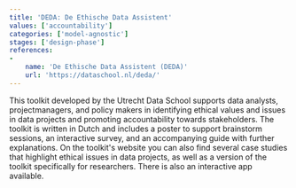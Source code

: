 ```yaml
---
title: 'DEDA: De Ethische Data Assistent'
values: ['accountability']
categories: ['model-agnostic']
stages: ['design-phase']
references: 
- 
    name: 'De Ethische Data Assistent (DEDA)'
    url: 'https://dataschool.nl/deda/'
---
```


This toolkit developed by the Utrecht Data School supports data analysts, projectmanagers, and policy makers in identifying ethical values and issues in data projects and promoting accountability towards stakeholders. 
The toolkit is written in Dutch and includes a poster to support brainstorm sessions, an interactive survey, and an accompanying guide with further explanations. 
On the toolkit's website you can also find several case studies that highlight ethical issues in data projects, as well as a version of the toolkit specifically for researchers.
There is also an interactive app available. 
